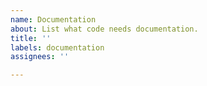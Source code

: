 ```yaml
---
name: Documentation
about: List what code needs documentation.
title: ''
labels: documentation
assignees: ''

---
```



